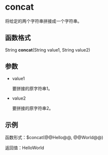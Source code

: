 # concat<a name="dayu_01_0482"></a>

将给定的两个字符串拼接成一个字符串。

## 函数格式<a name="zh-cn_topic_0126423663_section1644216138434"></a>

String  **concat**\(String value1, String value2\)

## 参数<a name="zh-cn_topic_0126423663_section16381557184317"></a>

-   value1

    要拼接的原字符串1。

-   value2

    要拼接的原字符串2。


## 示例<a name="zh-cn_topic_0126423663_section20520313194417"></a>

函数形式：$concat\(@@Hello@@, @@World@@\)

返回值：HelloWorld

